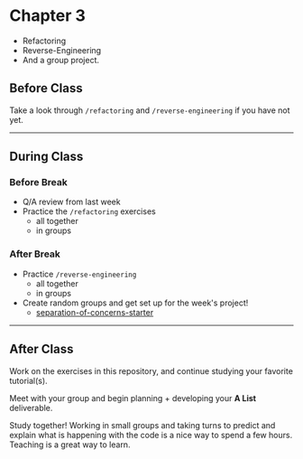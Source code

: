 # Chapter 3

- Refactoring
- Reverse-Engineering
- And a group project.

## Before Class

Take a look through `/refactoring` and `/reverse-engineering` if you have not yet.

---

## During Class

### Before Break

- Q/A review from last week
- Practice the `/refactoring` exercises
  - all together
  - in groups

### After Break

- Practice `/reverse-engineering`
  - all together
  - in groups
- Create random groups and get set up for the week's project!
  - [separation-of-concerns-starter](https://github.com/HackYourFutureBelgium/separation-of-concerns-starter)

---

## After Class

Work on the exercises in this repository, and continue studying your favorite tutorial(s).

Meet with your group and begin planning + developing your **A List** deliverable.

Study together! Working in small groups and taking turns to predict and explain
what is happening with the code is a nice way to spend a few hours. Teaching is
a great way to learn.
